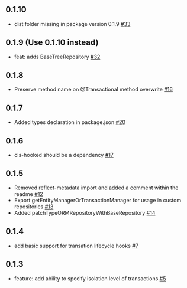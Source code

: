 ## 0.1.10
* dist folder missing in package version 0.1.9 [#33](https://github.com/odavid/typeorm-transactional-cls-hooked/issues/33)

## 0.1.9 (Use 0.1.10 instead)
* feat: adds BaseTreeRepository [#32](https://github.com/odavid/typeorm-transactional-cls-hooked/pull/32)

## 0.1.8
* Preserve method name on @Transactional method overwrite [#16](https://github.com/odavid/typeorm-transactional-cls-hooked/pull/16)

## 0.1.7
* Added types declaration in package.json [#20](https://github.com/odavid/typeorm-transactional-cls-hooked/pull/20)

## 0.1.6
* cls-hooked should be a dependency [#17](https://github.com/odavid/typeorm-transactional-cls-hooked/issues/17)

## 0.1.5
* Removed reflect-metadata import and added a comment within the readme [#12](https://github.com/odavid/typeorm-transactional-cls-hooked/pull/12)
* Export getEntityManagerOrTransactionManager for usage in custom repositories [#13](https://github.com/odavid/typeorm-transactional-cls-hooked/pull/13)
* Added patchTypeORMRepositoryWithBaseRepository [#14](https://github.com/odavid/typeorm-transactional-cls-hooked/pull/14)


## 0.1.4
* add basic support for transation lifecycle hooks [#7](https://github.com/odavid/typeorm-transactional-cls-hooked/pull/7)

## 0.1.3
* feature: add ability to specify isolation level of transactions [#5](https://github.com/odavid/typeorm-transactional-cls-hooked/pull/5)


